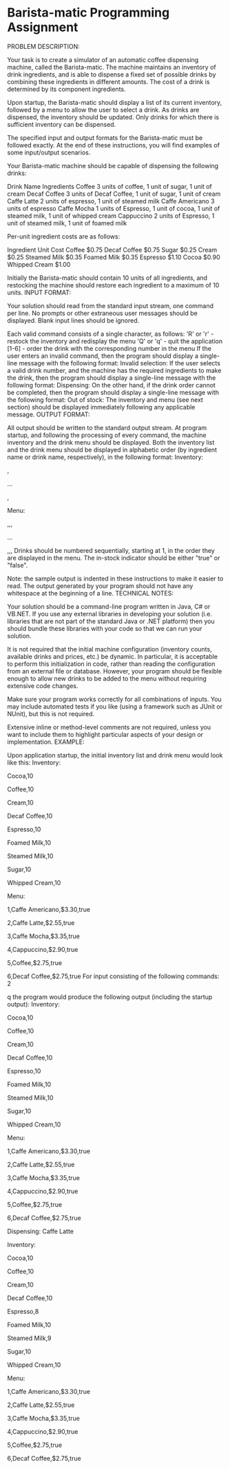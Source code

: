# Barista-matic Programming Assignment

PROBLEM DESCRIPTION:

Your task is to create a simulator of an automatic coffee dispensing machine, called the Barista-matic.  The machine maintains an inventory of drink ingredients, and is able to dispense a fixed set of possible drinks by combining these ingredients in different amounts. The cost of a drink is determined by its component ingredients.

Upon startup, the Barista-matic should display a list of its current inventory, followed by a menu to allow the user to select a drink.  As drinks are dispensed, the inventory should be updated.  Only drinks for which there is sufficient inventory can be dispensed.

The specified input and output formats for the Barista-matic must be followed exactly.  At the end of these instructions, you will find examples of some input/output scenarios.

Your Barista-matic machine should be capable of dispensing the following drinks:

Drink Name
Ingredients
Coffee	3 units of coffee, 1 unit of sugar, 1 unit of cream
Decaf Coffee	3 units of Decaf Coffee, 1 unit of sugar, 1 unit of cream
Caffe Latte	2 units of espresso, 1 unit of steamed milk
Caffe Americano	3 units of espresso
Caffe Mocha	1 units of Espresso, 1 unit of cocoa,  1 unit of steamed milk, 1 unit of whipped cream
Cappuccino	2 units of Espresso, 1 unit of steamed milk, 1 unit of  foamed milk

Per-unit ingredient costs are as follows:

Ingredient
Unit Cost
Coffee	$0.75
Decaf Coffee
$0.75
Sugar
$0.25
Cream
$0.25
Steamed Milk
$0.35
Foamed Milk
$0.35
Espresso
$1.10
Cocoa
$0.90
Whipped Cream
$1.00

Initially the Barista-matic should contain 10 units of all ingredients, and restocking the machine should restore each ingredient to a maximum of 10 units.
INPUT FORMAT:

Your solution should read from the standard input stream, one command per line.  No prompts or other extraneous user messages should be displayed.  Blank input lines should be ignored.

Each valid command consists of a single character, as follows:
'R' or 'r' - restock the inventory and redisplay the menu
'Q' or 'q' - quit the application
[1-6] - order the drink with the corresponding number in the menu
If the user enters an invalid command, then the program should display a single-line message with the following format:
Invalid selection: <characters that were entered>
If the user selects a valid drink number, and the machine has the required ingredients to make the drink, then the program should display a single-line message with the following format:
Dispensing: <drink name>
On the other hand, if the drink order cannot be completed, then the program should display a single-line message with the following format:
Out of stock: <drink name>
The inventory and menu (see next section) should be displayed immediately following any applicable message.
OUTPUT FORMAT:

All output should be written to the standard output stream.  At program startup, and following the processing of every command, the machine inventory and the drink menu should be displayed.  Both the inventory list and the drink menu should be displayed in alphabetic order (by ingredient name or drink name, respectively), in the following format:
Inventory:

<ingredient name>,<quantity in inventory>

...

<ingredient name>,<quantity in inventory>

Menu:

<drink number>,<drink name>,<cost>,<in-stock>

...

<drink number>,<drink name>,<cost>,<in-stock>
Drinks should be numbered sequentially, starting at 1, in the order they are displayed in the menu. The in-stock indicator should be either "true" or "false".

Note: the sample output is indented in these instructions to make it easier to read.  The output generated by your program should not have any whitespace at the beginning of a line.
TECHNICAL NOTES:

Your solution should be a command-line program written in Java, C# or VB.NET.  If you use any external libraries in developing your solution (i.e. libraries that are not part of the standard Java or .NET platform) then you should bundle these libraries with your code so that we can run your solution.

It is not required that the initial machine configuration (inventory counts, available drinks and prices, etc.) be dynamic. In particular, it is acceptable to perform this initialization in code, rather than reading the configuration from an external file or database. However, your program should be flexible enough to allow new drinks to be added to the menu without requiring extensive code changes.

Make sure your program works correctly for all combinations of inputs.  You may include automated tests if you like (using a framework such as JUnit or NUnit), but this is not required.

Extensive inline or method-level comments are not required, unless you want to include them to highlight particular aspects of your design or implementation.
EXAMPLE:

Upon application startup, the initial inventory list and drink menu would look like this:
Inventory:

Cocoa,10

Coffee,10

Cream,10

Decaf Coffee,10

Espresso,10

Foamed Milk,10

Steamed Milk,10

Sugar,10

Whipped Cream,10

Menu:

1,Caffe Americano,$3.30,true

2,Caffe Latte,$2.55,true

3,Caffe Mocha,$3.35,true

4,Cappuccino,$2.90,true

5,Coffee,$2.75,true

6,Decaf Coffee,$2.75,true
For input consisting of the following commands:
2

q
the program would produce the following output (including the startup output):
Inventory:

Cocoa,10

Coffee,10

Cream,10

Decaf Coffee,10

Espresso,10

Foamed Milk,10

Steamed Milk,10

Sugar,10

Whipped Cream,10

Menu:

1,Caffe Americano,$3.30,true

2,Caffe Latte,$2.55,true

3,Caffe Mocha,$3.35,true

4,Cappuccino,$2.90,true

5,Coffee,$2.75,true

6,Decaf Coffee,$2.75,true

Dispensing: Caffe Latte

Inventory:

Cocoa,10

Coffee,10

Cream,10

Decaf Coffee,10

Espresso,8

Foamed Milk,10

Steamed Milk,9

Sugar,10

Whipped Cream,10

Menu:

1,Caffe Americano,$3.30,true

2,Caffe Latte,$2.55,true

3,Caffe Mocha,$3.35,true

4,Cappuccino,$2.90,true

5,Coffee,$2.75,true

6,Decaf Coffee,$2.75,true
